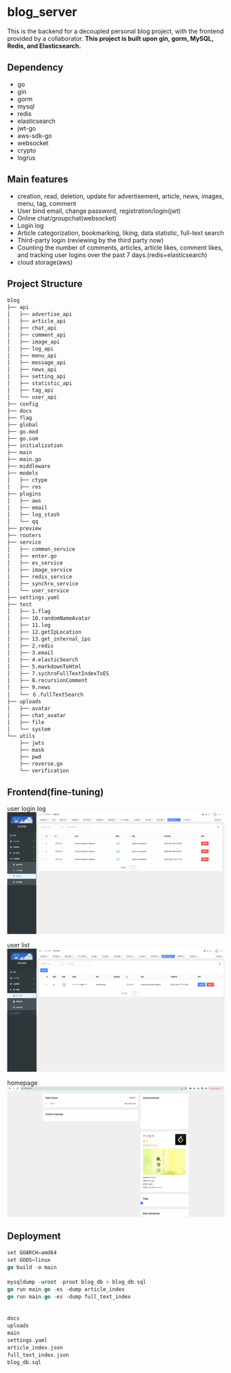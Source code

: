 # blog_server
This is the backend for a decoupled personal blog project, with the frontend provided by a collaborator. **This project is built upon gin, gorm, MySQL, Redis, and Elasticsearch.**

## Dependency
- go
- gin
- gorm
- mysql
- redis
- elasticsearch
- jwt-go
- aws-sdk-go
- websocket
- crypto
- logrus

## Main features
- creation, read, deletion, update for advertisement, article, news, images, menu, tag, comment
- User bind email, change password, registration/login(jwt)
- Online chat/groupchat(websocket)
- Login log
- Article categorization, bookmarking, liking, data statistic, full-text search
- Third-party login (reviewing by the third party now)
- Counting the number of comments, articles, article likes, comment likes, and tracking user logins over the past 7 days.(redis+elasticsearch)
- cloud storage(aws)

## Project Structure
```
blog
├── api
│   ├── advertise_api
│   ├── article_api
│   ├── chat_api
│   ├── comment_api
│   ├── image_api
│   ├── log_api
│   ├── menu_api
│   ├── message_api
│   ├── news_api
│   ├── setting_api
│   ├── statistic_api
│   ├── tag_api
│   └── user_api
├── config
├── docs
├── flag
├── global
├── go.mod
├── go.sum
├── initialization
├── main
├── main.go
├── middleware
├── models
│   ├── ctype
│   ├── res
├── plugins
│   ├── aws
│   ├── email
│   ├── log_stash
│   └── qq
├── preview
├── routers
├── service
│   ├── common_service
│   ├── enter.go
│   ├── es_service
│   ├── image_service
│   ├── redis_service
│   ├── synchro_service
│   └── user_service
├── settings.yaml
├── test
│   ├── 1.flag
│   ├── 10.randomNameAvatar
│   ├── 11.log
│   ├── 12.getIpLocation
│   ├── 13.get_internal_ips
│   ├── 2.redis
│   ├── 3.email
│   ├── 4.elasticSearch
│   ├── 5.markdownToHtml
│   ├── 7.sychroFullTextIndexToES
│   ├── 8.recursionComment
│   ├── 9.news
│   └── ６.fullTextSearch
├── uploads
│   ├── avatar
│   ├── chat_avatar
│   ├── file
│   └── system
└── utils
    ├── jwts
    ├── mask
    ├── pwd
    ├── reverse.go
    └── verification
```

## Frontend(fine-tuning)
user login log
![user login log](preview/pre1.png)

user list
![user list](preview/pre2.png)

homepage
![homepage](preview/pre3.png)

## Deployment
```go
set GOARCH=amd64
set GOOS=linux
go build -o main

mysqldump -uroot -proot blog_db > blog_db.sql
go run main.go -es -dump article_index
go run main.go -es -dump full_text_index


docs
uploads
main
settings.yaml
article_index.json
full_text_index.json
blog_db.sql
```





